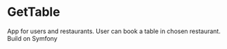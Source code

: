 # GetTable
App for users and restaurants. User can book a table in chosen restaurant. Build on Symfony
